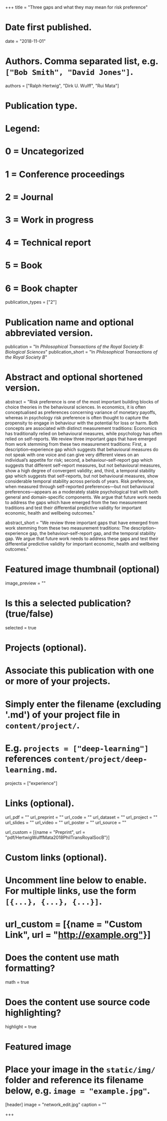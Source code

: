 +++
title = "Three gaps and what they may mean for risk preference"

# Date first published.
date = "2018-11-01"

# Authors. Comma separated list, e.g. `["Bob Smith", "David Jones"]`.
authors = ["Ralph Hertwig", "Dirk U. Wulff", "Rui Mata"]

# Publication type.
# Legend:
# 0 = Uncategorized
# 1 = Conference proceedings
# 2 = Journal
# 3 = Work in progress
# 4 = Technical report
# 5 = Book
# 6 = Book chapter
publication_types = ["2"]

# Publication name and optional abbreviated version.
publication = "In *Philosophical Transactions of the Royal Society B: Biological Sciences*"
publication_short = "In *Philosophical Transactions of the Royal Society B*"

# Abstract and optional shortened version.
abstract = "Risk preference is one of the most important building blocks of choice theories in the behavioural sciences. In economics, it is often conceptualised as preferences concerning variance of monetary payoffs, whereas in psychology risk preference is often thought to capture the propensity to engage in behaviour with the potential for loss or harm. Both concepts are associated with distinct measurement traditions: Economics has traditionally relied on behavioural measures, while psychology has often relied on self-reports. We review three important gaps that have emerged from work stemming from these two measurement traditions: First, a description–experience gap which suggests that behavioural measures do not speak with one voice and can give very different views on an individual’s appetite for risk; second, a behaviour–self-report gap which suggests that different self-report measures, but not behavioural measures, show a high degree of convergent validity; and, third, a temporal stability gap which suggests that self-reports, but not behavioural measures, show considerable temporal stability across periods of years. Risk preference, when measured through self-reported preferences—but not behavioural preferences—appears as a moderately stable psychological trait with both general and domain-specific components. We argue that future work needs to address the gaps which have emerged from the two measurement traditions and test their differential predictive validity for important economic, health and wellbeing outcomes."

abstract_short = "We review three important gaps that have emerged from work stemming from these two measurement traditions: The description–experience gap, the behaviour–self-report gap, and the temporal stability gap. We argue that future work needs to address these gaps and test their differential predictive validity for important economic, health and wellbeing outcomes."


# Featured image thumbnail (optional)
image_preview = ""

# Is this a selected publication? (true/false)
selected = true

# Projects (optional).
#   Associate this publication with one or more of your projects.
#   Simply enter the filename (excluding '.md') of your project file in `content/project/`.
#   E.g. `projects = ["deep-learning"]` references `content/project/deep-learning.md`.
projects = ["experience"]

# Links (optional).
url_pdf = ""
url_preprint = ""
url_code = ""
url_dataset = ""
url_project = ""
url_slides = ""
url_video = ""
url_poster = ""
url_source = ""

url_custom = [{name = "Preprint", url = "pdf/HertwigWulffMata2018PhilTransRoyalSocB"}]

# Custom links (optional).
#   Uncomment line below to enable. For multiple links, use the form `[{...}, {...}, {...}]`.
# url_custom = [{name = "Custom Link", url = "http://example.org"}]

# Does the content use math formatting?
math = true

# Does the content use source code highlighting?
highlight = true

# Featured image
# Place your image in the `static/img/` folder and reference its filename below, e.g. `image = "example.jpg"`.
[header]
image = "network_edit.jpg"
caption = ""

+++
